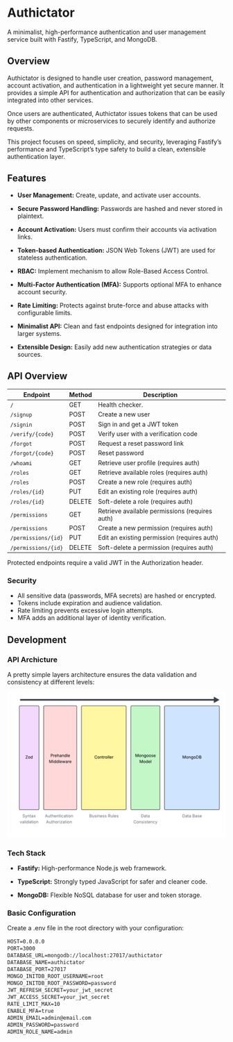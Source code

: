 # Authictator

A minimalist, high-performance authentication and user management service built with Fastify, TypeScript, and MongoDB.

## Overview

Authictator is designed to handle user creation, password management, account activation, and authentication in a lightweight yet secure manner.
It provides a simple API for authentication and authorization that can be easily integrated into other services.

Once users are authenticated, Authictator issues tokens that can be used by other components or microservices to securely identify and authorize requests.

This project focuses on speed, simplicity, and security, leveraging Fastify’s performance and TypeScript’s type safety to build a clean, extensible authentication layer.

## Features

- **User Management:** Create, update, and activate user accounts.

- **Secure Password Handling:** Passwords are hashed and never stored in plaintext.

- **Account Activation:** Users must confirm their accounts via activation links.

- **Token-based Authentication:** JSON Web Tokens (JWT) are used for stateless authentication.

- **RBAC:** Implement mechanism to allow Role-Based Access Control.

- **Multi-Factor Authentication (MFA):** Supports optional MFA to enhance account security.

- **Rate Limiting:** Protects against brute-force and abuse attacks with configurable limits.

- **Minimalist API:** Clean and fast endpoints designed for integration into larger systems.

- **Extensible Design:** Easily add new authentication strategies or data sources.

## API Overview
| Endpoint        | Method |Description                                      |
| --------------- | ------ | ----------------------------------------------- |
| `/`             | GET    | Health checker.                                 |
| `/signup`       | POST   | Create a new user                               |
| `/signin`       | POST   | Sign in and get a JWT token                     |
| `/verify/{code}`| POST   | Verify user with a verification code            |
| `/forgot`       | POST   | Request a reset password link                   |
| `/forgot/{code}`| POST   | Reset password                                  |
| `/whoami`       | GET    | Retrieve user profile (requires auth)           |
| `/roles`      | GET    | Retrieve available roles (requires auth)           |
| `/roles`      | POST   | Create a new role (requires auth)           |
| `/roles/{id}` | PUT    | Edit an existing role (requires auth)          |
| `/roles/{id}` | DELETE | Soft-delete a role (requires auth)           |
| `/permissions`      | GET    | Retrieve available permissions (requires auth)           |
| `/permissions`      | POST   | Create a new permission (requires auth)           |
| `/permissions/{id}` | PUT    | Edit an existing permission (requires auth)          |
| `/permissions/{id}` | DELETE | Soft-delete a permission (requires auth)           |

Protected endpoints require a valid JWT in the Authorization header.

### Security

- All sensitive data (passwords, MFA secrets) are hashed or encrypted. 
- Tokens include expiration and audience validation.
- Rate limiting prevents excessive login attempts.
- MFA adds an additional layer of identity verification.


## Development

### API Archicture

A pretty simple layers architecture ensures the data validation and consistency at different levels:

![Validation Layers](./assets/images/validation-layers.png)

### Tech Stack

- **Fastify:** High-performance Node.js web framework.

- **TypeScript:** Strongly typed JavaScript for safer and cleaner code.

- **MongoDB:** Flexible NoSQL database for user and token storage.


### Basic Configuration
Create a .env file in the root directory with your configuration:

```
HOST=0.0.0.0
PORT=3000
DATABASE_URL=mongodb://localhost:27017/authictator
DATABASE_NAME=authictator
DATABASE_PORT=27017
MONGO_INITDB_ROOT_USERNAME=root
MONGO_INITDB_ROOT_PASSWORD=password
JWT_REFRESH_SECRET=your_jwt_secret
JWT_ACCESS_SECRET=your_jwt_secret
RATE_LIMIT_MAX=10
ENABLE_MFA=true
ADMIN_EMAIL=admin@email.com
ADMIN_PASSWORD=password
ADMIN_ROLE_NAME=admin
```
